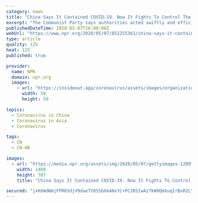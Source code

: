 ```yaml
---
category: news
title: "China Says It Contained COVID-19. Now It Fights To Control The Story"
excerpt: "The Communist Party says authorities acted swiftly and efficiently to contain the coronavirus outbreak. Officials are working to silence those suspected of challenging the narrative."
publishedDateTime: 2020-05-07T16:08:00Z
webUrl: "https://www.npr.org/2020/05/07/851255361/china-says-it-contained-covid-19-now-it-fights-to-control-the-story"
type: article
quality: 125
heat: 125
published: true

provider:
  name: NPR
  domain: npr.org
  images:
    - url: "https://insideout.app/coronavirus/assets/images/organizations/npr.org-50x50.jpg"
      width: 50
      height: 50

topics:
  - Coronavirus in China
  - Coronavirus in Asia
  - Coronavirus

tags:
  - CN
  - CN-HB

images:
  - url: "https://media.npr.org/assets/img/2020/05/07/gettyimages-1209797032_wide-b64bc1ffba186f4a79aaf33b6fc0b569cb69a862.jpg?s=1400"
    width: 1400
    height: 787
    title: "China Says It Contained COVID-19. Now It Fights To Control The Story"

secured: "jxK6WdWmjFPRKVdjV9daeTY05SbhkANvYC+PC2RSIwAz7kW9QmXuqIrBxR2LYdiVcTXi16qvBQOfjQU/Y19s2Hw3MdXTcOC6xH/Z7pt/vp5CA/AUTuLWAeOZKanpQdym8NLIhkREqEIchmytSQhFCH7df7nvCaCPMLuJytFXnsPur7ZpHwLGrrXkpkLJkDedhiBN0jKEg/JWGpodXkFm9ZV8EExt8QARDU99IhSXcH1SzHyddKUpRgwHrd96qhSg/RfBV7ZI5CzqB3fj3omLNgEQiMig+Ujch/QJ4x/JEheQW0qMSR/FGHxqA01wKRWSaGIrLLXb7s61YPbuAPIXdD/Y2Rtf3hVkPeMi9PudnJHl6kT5q9Szdz9gNIj5+CMW0QXNj97/vBdngZF3RdKWbhsqXijekbYHaBvuSIpXXIw2MmCSCHoal+w8axEaXEBUKFZHkfmiBZJoH1P7qCPxlBbRTCczgj9TNePPbue6CcY=;AMr0aJPcyRTZEI9ihEJltw=="
---
```


